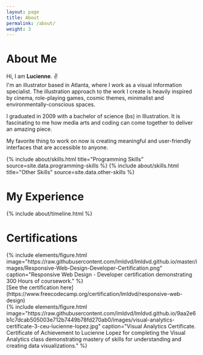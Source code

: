 ```yaml
---
layout: page
title: About
permalink: /about/
weight: 3
---
```


# About Me

Hi, I am **Lucienne**. :v:<br>
I'm an illustrator based in Atlanta, where I work as a visual information specialist. The illustration approach to the work I create is heavily inspired by cinema, role-playing games, cosmic themes, minimalist and environmentally-conscious spaces.

I graduated in 2009 with a bachelor of science (bs) in Illustration. It is fascinating to me how media arts and coding can come together to deliver an amazing piece.

My favorite thing to work on now is creating meaningful and user-friendly interfaces that are accessible to anyone.

<div class="row">
{% include about/skills.html title="Programming Skills" source=site.data.programming-skills %}
{% include about/skills.html title="Other Skills" source=site.data.other-skills %}
</div>

# My Experience 

<div class="row">
{% include about/timeline.html %}
</div>

# Certifications

<div class="row">
  {% include elements/figure.html image="https://raw.githubusercontent.com/lmldvd/lmldvd.github.io/master/images/Responsive-Web-Design-Developer-Certification.png" caption="Responsive Web Design - Developer certification demonstrating 300 Hours of coursework." %}
 </div>
[See the certification here](https://www.freecodecamp.org/certification/lmldvd/responsive-web-design)

<div class="row">
  {% include elements/figure.html image="https://raw.githubusercontent.com/lmldvd/lmldvd.github.io/9aa2e6b1c7dcab505003e712b7449b78fd270ab0/images/visual-analytics-certificate-3-ceu-lucienne-lopez.jpg" caption="Visual Analytics Certificate. Certificate of Achievement to Lucienne Lopez for completing the Visual Analytics class demonstrating mastery of skills for understanding and creating data visualizations." %}
 </div>
 

 

 
